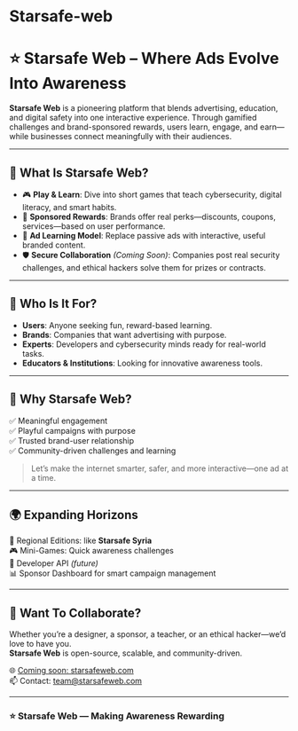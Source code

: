 # Starsafe-web #
# ⭐ Starsafe Web – Where Ads Evolve Into Awareness

**Starsafe Web** is a pioneering platform that blends advertising, education, and digital safety into one interactive experience. Through gamified challenges and brand-sponsored rewards, users learn, engage, and earn—while businesses connect meaningfully with their audiences.

---

## 🔐 What Is Starsafe Web?

- 🎮 **Play & Learn**: Dive into short games that teach cybersecurity, digital literacy, and smart habits.
- 🎁 **Sponsored Rewards**: Brands offer real perks—discounts, coupons, services—based on user performance.
- 🧠 **Ad Learning Model**: Replace passive ads with interactive, useful branded content.
- 🛡️ **Secure Collaboration** *(Coming Soon)*: Companies post real security challenges, and ethical hackers solve them for prizes or contracts.

---

## 👥 Who Is It For?

- **Users**: Anyone seeking fun, reward-based learning.
- **Brands**: Companies that want advertising with purpose.
- **Experts**: Developers and cybersecurity minds ready for real-world tasks.
- **Educators & Institutions**: Looking for innovative awareness tools.

---

## 🚀 Why Starsafe Web?

✅ Meaningful engagement  
✅ Playful campaigns with purpose  
✅ Trusted brand-user relationship  
✅ Community-driven challenges and learning  

> Let’s make the internet smarter, safer, and more interactive—one ad at a time.

---

## 🌍 Expanding Horizons

🎯 Regional Editions: like **Starsafe Syria**  
🎮 Mini-Games: Quick awareness challenges  
🔧 Developer API *(future)*  
📊 Sponsor Dashboard for smart campaign management

---

## 🤝 Want To Collaborate?

Whether you’re a designer, a sponsor, a teacher, or an ethical hacker—we’d love to have you.  
**Starsafe Web** is open-source, scalable, and community-driven.

🌐 [Coming soon: starsafeweb.com](http://starsafeweb.com)  
📫 Contact: team@starsafeweb.com

---

### ⭐ Starsafe Web — Making Awareness Rewarding
